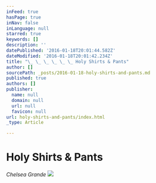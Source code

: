 ```yaml
---
inFeed: true
hasPage: true
inNav: false
inLanguage: null
starred: true
keywords: []
description: ''
datePublished: '2016-01-18T20:01:44.582Z'
dateModified: '2016-01-18T20:01:42.234Z'
title: "\_ \_ \_ \_ \_ \_ Holy Shirts & Pants"
author: []
sourcePath: _posts/2016-01-18-holy-shirts-and-pants.md
published: true
authors: []
publisher:
  name: null
  domain: null
  url: null
  favicon: null
url: holy-shirts-and-pants/index.html
_type: Article

---
```

# Holy Shirts & Pants

_Chelsea Grande_
![](https://the-grid-user-content.s3-us-west-2.amazonaws.com/e380786d-45e8-4bf6-be79-525b7303628f.jpg)